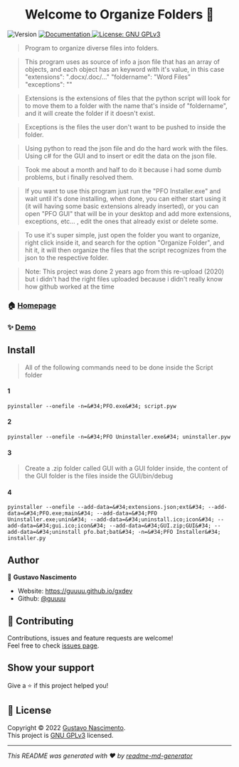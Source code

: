 <h1 align="center">Welcome to Organize Folders 👋</h1>
<p>
  <img alt="Version" src="https://img.shields.io/badge/version-1.0.0-blue.svg?cacheSeconds=2592000" />
  <a href="https://github.com/guuuu/blob/main/readme.md" target="_blank">
    <img alt="Documentation" src="https://img.shields.io/badge/documentation-yes-brightgreen.svg" />
  </a>
  <a href="https://github.com/guuuu/OrganizeFolders/blob/main/LICENSE" target="_blank">
    <img alt="License: GNU GPLv3" src="https://img.shields.io/badge/License-GNU GPLv3-yellow.svg" />
  </a>
</p>

> Program to organize diverse files into folders.

>This program uses as source of info a json file that has an array of objects, and each object has an keyword with it's value, in this case "extensions": ".docx/.doc/..." "foldername": "Word Files" "exceptions": ""

>Extensions is the extensions of files that the python script will look for to move them to a folder with the name that's inside of "foldername", and it will create the folder if it doesn't exist.

>Exceptions is the files the user don't want to be pushed to inside the folder.

>Using python to read the json file and do the hard work with the files. Using c# for the GUI and to insert or edit the data on the json file.

>Took me about a month and half to do it because i had some dumb problems, but i finally resolved them.

>If you want to use this program just run the "PFO Installer.exe" and wait until it's done installing, when done, you can either start using it (it will having some basic extensions already inserted), or you can open "PFO GUI" that will be in your desktop and add more extensions, exceptions, etc... , edit the ones that already exist or delete some.

>To use it's super simple, just open the folder you want to organize, right click inside it, and search for the option "Organize Folder", and hit it, it will then organize the files that the script recognizes from the json to the respective folder.

>Note: This project was done 2 years ago from this re-upload (2020) but i didn't had the right files uploaded because i didn't really know how github worked at the time

### 🏠 [Homepage](https://guuuu.github.io/OrganizeFolders)

### ✨ [Demo](https://guuuu.github.io/OrganizeFolders)

## Install

> All of the following commands need to be done inside the Script folder

#### 1

```
pyinstaller --onefile -n=&#34;PFO.exe&#34; script.pyw
```

#### 2

```
pyinstaller --onefile -n=&#34;PFO Uninstaller.exe&#34; uninstaller.pyw
```

#### 3

> Create a .zip folder called GUI with a GUI folder inside, the content of the GUI folder is the files inside the GUI/bin/debug

#### 4

```
pyinstaller --onefile --add-data=&#34;extensions.json;ext&#34; --add-data=&#34;PFO.exe;main&#34; --add-data=&#34;PFO Uninstaller.exe;unin&#34; --add-data=&#34;uninstall.ico;icon&#34; --add-data=&#34;gui.ico;icon&#34; --add-data=&#34;GUI.zip;GUI&#34; --add-data=&#34;uninstall pfo.bat;bat&#34; -n=&#34;PFO Installer&#34; installer.py
```

## Author

👤 **Gustavo Nascimento**

* Website: https://guuuu.github.io/gxdev
* Github: [@guuuu](https://github.com/guuuu)

## 🤝 Contributing

Contributions, issues and feature requests are welcome!<br />Feel free to check [issues page](https://github.com/guuuu/OrganizeFolders/issues). 

## Show your support

Give a ⭐️ if this project helped you!

## 📝 License

Copyright © 2022 [Gustavo Nascimento](https://github.com/guuuu).<br />
This project is [GNU GPLv3](https://github.com/guuuu/OrganizeFolders/blob/main/LICENSE) licensed.

***
_This README was generated with ❤️ by [readme-md-generator](https://github.com/kefranabg/readme-md-generator)_